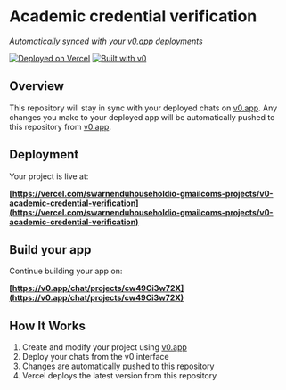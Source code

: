 # Academic credential verification

*Automatically synced with your [v0.app](https://v0.app) deployments*

[![Deployed on Vercel](https://img.shields.io/badge/Deployed%20on-Vercel-black?style=for-the-badge&logo=vercel)](https://vercel.com/swarnenduhouseholdio-gmailcoms-projects/v0-academic-credential-verification)
[![Built with v0](https://img.shields.io/badge/Built%20with-v0.app-black?style=for-the-badge)](https://v0.app/chat/projects/cw49Ci3w72X)

## Overview

This repository will stay in sync with your deployed chats on [v0.app](https://v0.app).
Any changes you make to your deployed app will be automatically pushed to this repository from [v0.app](https://v0.app).

## Deployment

Your project is live at:

**[https://vercel.com/swarnenduhouseholdio-gmailcoms-projects/v0-academic-credential-verification](https://vercel.com/swarnenduhouseholdio-gmailcoms-projects/v0-academic-credential-verification)**

## Build your app

Continue building your app on:

**[https://v0.app/chat/projects/cw49Ci3w72X](https://v0.app/chat/projects/cw49Ci3w72X)**

## How It Works

1. Create and modify your project using [v0.app](https://v0.app)
2. Deploy your chats from the v0 interface
3. Changes are automatically pushed to this repository
4. Vercel deploys the latest version from this repository
